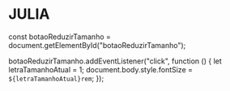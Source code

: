 # JULIA
const botaoReduzirTamanho = document.getElementById("botaoReduzirTamanho");

botaoReduzirTamanho.addEventListener("click", function () {
  let letraTamanhoAtual = 1;
  document.body.style.fontSize = `${letraTamanhoAtual}rem`;
});

